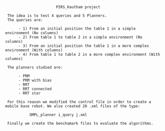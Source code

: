                            PIRS_Kautham project
     
     The idea is to test 4 queries and 5 Planners.
     The queries are:
      
          - 1) From an initial position the table 1 in a simple environment (No columns)
          - 2) From table 1 to table 2 in a simple environment (No columns)
          - 3) From an initial position the table 1 in a more complex environment (With columns)
          - 4) From table 1 to table 2 in a more complex environment (With columns)
     
     The planners studied are:
     
          - PRM
          - PRM with bias
          - RRT
          - RRT connected
          - RRT star
      
     For this reason we modified the control file in order to create a mobile base robot. We also created 20 .xml files of the type:
     
               OMPL_planner i_query j.xml 
           
     Finally we create the benchamark files to evaluate the algorithms.
